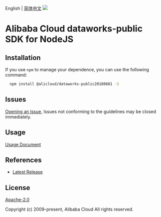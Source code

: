 English | [简体中文](README-CN.md)
![](https://aliyunsdk-pages.alicdn.com/icons/AlibabaCloud.svg)

# Alibaba Cloud dataworks-public SDK for NodeJS

## Installation
If you use `npm` to manage your dependence, you can use the following command:

```sh
  npm install @alicloud/dataworks-public20180601 -S
```

## Issues
[Opening an Issue](https://github.com/aliyun/alibabacloud-typescript-sdk/issues/new), Issues not conforming to the guidelines may be closed immediately.

## Usage
[Usage Document](https://github.com/aliyun/alibabacloud-typescript-sdk/blob/master/docs/Usage-EN.md#quick-examples)

## References
* [Latest Release](https://github.com/aliyun/alibabacloud-typescript-sdk/)

## License
[Apache-2.0](http://www.apache.org/licenses/LICENSE-2.0)

Copyright (c) 2009-present, Alibaba Cloud All rights reserved.
